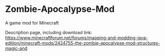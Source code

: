 # Zombie-Apocalypse-Mod

A game mod for Minecraft

Description page, including download link:
https://www.minecraftforum.net/forums/mapping-and-modding-java-edition/minecraft-mods/2424755-the-zombie-apocalypse-mod-structures-magic-and

